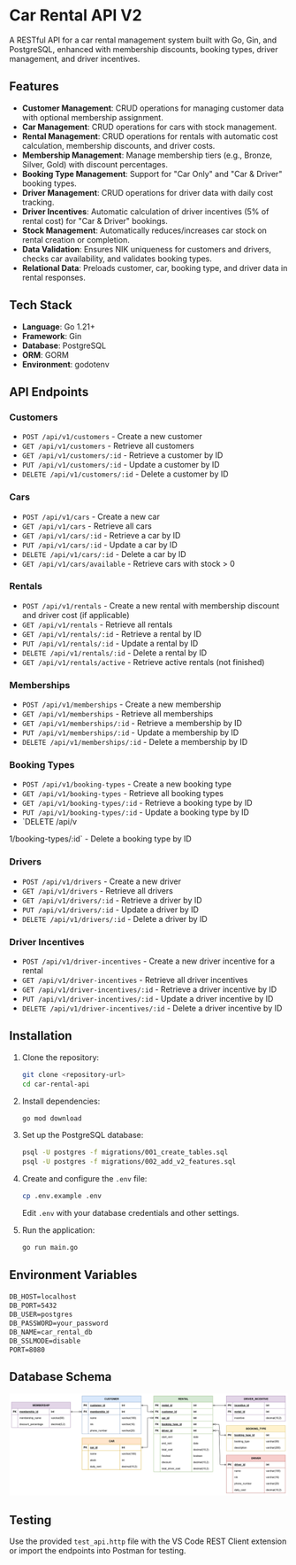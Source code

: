 # Car Rental API V2

A RESTful API for a car rental management system built with Go, Gin, and PostgreSQL, enhanced with membership discounts, booking types, driver management, and driver incentives.

## Features

- **Customer Management**: CRUD operations for managing customer data with optional membership assignment.
- **Car Management**: CRUD operations for cars with stock management.
- **Rental Management**: CRUD operations for rentals with automatic cost calculation, membership discounts, and driver costs.
- **Membership Management**: Manage membership tiers (e.g., Bronze, Silver, Gold) with discount percentages.
- **Booking Type Management**: Support for "Car Only" and "Car & Driver" booking types.
- **Driver Management**: CRUD operations for driver data with daily cost tracking.
- **Driver Incentives**: Automatic calculation of driver incentives (5% of rental cost) for "Car & Driver" bookings.
- **Stock Management**: Automatically reduces/increases car stock on rental creation or completion.
- **Data Validation**: Ensures NIK uniqueness for customers and drivers, checks car availability, and validates booking types.
- **Relational Data**: Preloads customer, car, booking type, and driver data in rental responses.

## Tech Stack

- **Language**: Go 1.21+
- **Framework**: Gin
- **Database**: PostgreSQL
- **ORM**: GORM
- **Environment**: godotenv

## API Endpoints

### Customers
- `POST /api/v1/customers` - Create a new customer
- `GET /api/v1/customers` - Retrieve all customers
- `GET /api/v1/customers/:id` - Retrieve a customer by ID
- `PUT /api/v1/customers/:id` - Update a customer by ID
- `DELETE /api/v1/customers/:id` - Delete a customer by ID

### Cars
- `POST /api/v1/cars` - Create a new car
- `GET /api/v1/cars` - Retrieve all cars
- `GET /api/v1/cars/:id` - Retrieve a car by ID
- `PUT /api/v1/cars/:id` - Update a car by ID
- `DELETE /api/v1/cars/:id` - Delete a car by ID
- `GET /api/v1/cars/available` - Retrieve cars with stock > 0

### Rentals
- `POST /api/v1/rentals` - Create a new rental with membership discount and driver cost (if applicable)
- `GET /api/v1/rentals` - Retrieve all rentals
- `GET /api/v1/rentals/:id` - Retrieve a rental by ID
- `PUT /api/v1/rentals/:id` - Update a rental by ID
- `DELETE /api/v1/rentals/:id` - Delete a rental by ID
- `GET /api/v1/rentals/active` - Retrieve active rentals (not finished)

### Memberships
- `POST /api/v1/memberships` - Create a new membership
- `GET /api/v1/memberships` - Retrieve all memberships
- `GET /api/v1/memberships/:id` - Retrieve a membership by ID
- `PUT /api/v1/memberships/:id` - Update a membership by ID
- `DELETE /api/v1/memberships/:id` - Delete a membership by ID

### Booking Types
- `POST /api/v1/booking-types` - Create a new booking type
- `GET /api/v1/booking-types` - Retrieve all booking types
- `GET /api/v1/booking-types/:id` - Retrieve a booking type by ID
- `PUT /api/v1/booking-types/:id` - Update a booking type by ID
- `DELETE /api/v

1/booking-types/:id` - Delete a booking type by ID

### Drivers
- `POST /api/v1/drivers` - Create a new driver
- `GET /api/v1/drivers` - Retrieve all drivers
- `GET /api/v1/drivers/:id` - Retrieve a driver by ID
- `PUT /api/v1/drivers/:id` - Update a driver by ID
- `DELETE /api/v1/drivers/:id` - Delete a driver by ID

### Driver Incentives
- `POST /api/v1/driver-incentives` - Create a new driver incentive for a rental
- `GET /api/v1/driver-incentives` - Retrieve all driver incentives
- `GET /api/v1/driver-incentives/:id` - Retrieve a driver incentive by ID
- `PUT /api/v1/driver-incentives/:id` - Update a driver incentive by ID
- `DELETE /api/v1/driver-incentives/:id` - Delete a driver incentive by ID

## Installation

1. Clone the repository:
   ```bash
   git clone <repository-url>
   cd car-rental-api
   ```

2. Install dependencies:
   ```bash
   go mod download
   ```

3. Set up the PostgreSQL database:
   ```bash
   psql -U postgres -f migrations/001_create_tables.sql
   psql -U postgres -f migrations/002_add_v2_features.sql
   ```

4. Create and configure the `.env` file:
   ```bash
   cp .env.example .env
   ```
   Edit `.env` with your database credentials and other settings.

5. Run the application:
   ```bash
   go run main.go
   ```

## Environment Variables

```env
DB_HOST=localhost
DB_PORT=5432
DB_USER=postgres
DB_PASSWORD=your_password
DB_NAME=car_rental_db
DB_SSLMODE=disable
PORT=8080
```

## Database Schema
![ERD](images/erd2.jpg)

## Testing

Use the provided `test_api.http` file with the VS Code REST Client extension or import the endpoints into Postman for testing.